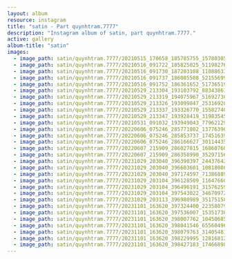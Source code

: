 ```yaml
---
layout: album
resource: instagram
title: "satin - Part quynhtram.7777"
description: "Instagram album of satin, part quynhtram.7777."
active: gallery
album-title: "satin"
images:
  - image_path: satin/quynhtram.7777/20210515_170658_185785755_1578030562386992_5283629615853189472_n.jpg
  - image_path: satin/quynhtram.7777/20210516_091722_185825025_511982760214852_4470471864252267168_n.jpg
  - image_path: satin/quynhtram.7777/20210516_091730_187203108_110886337844328_4628873830915164627_n.jpg
  - image_path: satin/quynhtram.7777/20210516_091737_186085508_521556999004207_2390045262401648100_n.jpg
  - image_path: satin/quynhtram.7777/20210516_091752_186361652_517365195934542_7156325474460570308_n.jpg
  - image_path: satin/quynhtram.7777/20210529_213304_193103792_883438615850711_4926138326065262653_n.jpg
  - image_path: satin/quynhtram.7777/20210529_213319_194075967_516927382826468_5011887385676317872_n.jpg
  - image_path: satin/quynhtram.7777/20210529_213326_193099847_253169206575544_6395158352347461501_n.jpg
  - image_path: satin/quynhtram.7777/20210529_213337_193326770_155827406557842_6522093537242277473_n.jpg
  - image_path: satin/quynhtram.7777/20210529_213347_193928419_319835459542898_7256109425800792281_n.jpg
  - image_path: satin/quynhtram.7777/20210531_091032_193949043_779621299590273_3206521008652446504_n.jpg
  - image_path: satin/quynhtram.7777/20220606_075246_285771802_1377639699417273_682243890964736498_n.jpg
  - image_path: satin/quynhtram.7777/20220606_075246_285853737_174516394951514_1849073078184268757_n.jpg
  - image_path: satin/quynhtram.7777/20220606_075246_286166627_3011443532451988_5904338860858319716_n.jpg
  - image_path: satin/quynhtram.7777/20220607_215909_286027815_1686076048423276_5415301824577838095_n.jpg
  - image_path: satin/quynhtram.7777/20220607_215909_286358990_352971563429879_2362272503506573200_n.jpg
  - image_path: satin/quynhtram.7777/20231029_203040_396390397_244376421966985_3740355965794596691_n.jpg
  - image_path: satin/quynhtram.7777/20231029_203040_396603601_1081808679936139_9176707715631529456_n.jpg
  - image_path: satin/quynhtram.7777/20231029_203040_397174597_713868893510754_7441099069956099083_n.jpg
  - image_path: satin/quynhtram.7777/20231029_203104_396128509_1164766051149277_6721700678143486767_n.jpg
  - image_path: satin/quynhtram.7777/20231029_203104_396496191_315762594503514_5660839270515455829_n.jpg
  - image_path: satin/quynhtram.7777/20231029_203104_397543022_346709724410567_5956946955048231833_n.jpg
  - image_path: satin/quynhtram.7777/20231029_203113_396980989_351751584026171_9058403250389482909_n.jpg
  - image_path: satin/quynhtram.7777/20231101_163620_397324400_2235807976609025_1736285512961401589_n.jpg
  - image_path: satin/quynhtram.7777/20231101_163620_397536007_1535173650619550_8602182615019835466_n.jpg
  - image_path: satin/quynhtram.7777/20231101_163620_398007762_1045068589862764_5890602903813131106_n.jpg
  - image_path: satin/quynhtram.7777/20231101_163620_398041546_655604963229738_4438173566925596856_n.jpg
  - image_path: satin/quynhtram.7777/20231101_163620_398079763_314054811342773_7414400456653626842_n.jpg
  - image_path: satin/quynhtram.7777/20231101_163620_398229995_1281681265827458_1626174714280020317_n.jpg
  - image_path: satin/quynhtram.7777/20231101_163620_398427183_174668982382145_1868759826448755524_n.jpg
---
```

